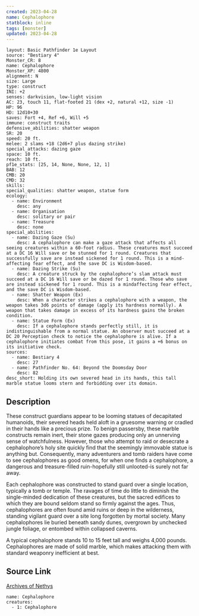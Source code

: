 ```yaml
---
created: 2023-04-28
name: Cephalophore
statblock: inline
tags: [monster]
updated: 2023-04-28
---
```

```statblock
layout: Basic Pathfinder 1e Layout
source: "Bestiary 4"
Monster_CR: 8
name: Cephalophore
Monster_XP: 4800
alignment: N
size: Large
type: construct
INI: +2
senses: darkvision, low-light vision
AC: 23, touch 11, flat-footed 21 (dex +2, natural +12, size -1)
HP: 96
HD: 12d10+30
saves: Fort +4, Ref +6, Will +5
immune: construct traits
defensive_abilities: shatter weapon
SR: 20
speed: 20 ft.
melee: 2 slams +18 (2d6+7 plus dazing strike)
special_attacks: dazing gaze
space: 10 ft.
reach: 10 ft.
pf1e_stats: [25, 14, None, None, 12, 1]
BAB: 12
CMB: 20
CMD: 32
skills: 
special_qualities: shatter weapon, statue form
ecology:
  - name: Environment
    desc: any
  - name: Organisation
    desc: solitary or pair
  - name: Treasure
    desc: none
special_abilities:
  - name: Dazing Gaze (Su)
    desc: A cephalophore can make a gaze attack that affects all seeing creatures within a 60-foot radius. These creatures must succeed at a DC 16 Will save or be stunned for 1 round. Creatures that successfully save are instead sickened for 1 round. This is a mind-affecting fear effect, and the save DC is Wisdom-based.
  - name: Dazing Strike (Su)
    desc: A creature struck by the cephalophore’s slam attack must succeed at a DC 16 Will save or be dazed for 1 round. Those who save are instead sickened for 1 round. This is a mindaffecting fear effect, and the save DC is Wisdom-based.
  - name: Shatter Weapon (Ex)
    desc: When a character strikes a cephalophore with a weapon, the weapon takes 3d6 points of damage (apply its hardness normally). A weapon that takes damage in excess of its hardness gains the broken condition.
  - name: Statue Form (Ex)
    desc: If a cephalophore stands perfectly still, it is indistinguishable from a normal statue. An observer must succeed at a DC 20 Perception check to notice the cephalophore is alive. If a cephalophore initiates combat from this pose, it gains a +6 bonus on its initiative check.
sources:
  - name: Bestiary 4
    desc: 27
  - name: Pathfinder No. 64: Beyond the Doomsday Door
    desc: 82
desc_short: Holding its own severed head in its hands, this tall marble statue looms stern and forbidding over its domain.
```
## Description
These construct guardians appear to be looming statues of decapitated humanoids, their severed heads held aloft in a gruesome warning or cradled in their hands like a precious prize. To benign passersby, these marble constructs remain inert, their stone gazes producing only an unnerving sense of watchfulness. However, those who attempt to raid or desecrate a cephalophore’s holy site quickly find that the seemingly immovable statue is anything but. Consequently, many adventurers and tomb raiders have come to see cephalophores as good omens, for when one finds a cephalophore, a dangerous and treasure-filled ruin-hopefully still unlooted-is surely not far away.

Each cephalophore was constructed to stand guard over a single location, typically a tomb or temple. The ravages of time do little to diminish the single-minded dedication of these creatures, but the sacred edifices to which they are bound seldom stand so firmly against the ages. Thus, cephalophores are often found amid ruins or deep in the wilderness, standing vigilant guard over a site long forgotten by mortal society. Many cephalophores lie buried beneath sandy dunes, overgrown by unchecked jungle foliage, or entombed within collapsed caverns.

A typical cephalophore stands 10 to 15 feet tall and weighs 4,000 pounds. Cephalophores are made of solid marble, which makes attacking them with standard weaponry inefficient at best.
## Source Link
[Archives of Nethys](https://aonprd.com/MonsterDisplay.aspx?ItemName=Cephalophore)
```encounter-table
name: Cephalophore
creatures:
  - 1: Cephalophore
```

